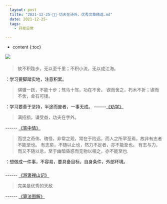 ```yaml
---
  layout: post
  tilte: "2021-12-25-📣📝-功夫在诗外，优秀文章精选.md"
  date: 2021-12-25-
  tags: 
    - 开发日常

---
```



* content
{:toc}


![](https://upload-images.jianshu.io/upload_images/15312191-0742d4b2c2b860da.png?imageMogr2/auto-orient/strip%7CimageView2/2/w/1240)


#### 

>故不积跬步，无以至千里；不积小流，无以成江海。

：学习要脚踏实地，注意积累。

>骐骥一跃，不能十步；驽马十驾，功在不舍。
锲而舍之，朽木不折；锲而不舍，金石可镂。

：学习要善于坚持，半途而废者，一事无成。
------[《劝学》](https://so.gushiwen.cn/shiwenv_c743b1310a1c.aspx)


> 满招损，谦受益，功夫在字外。

------ [《笔中情》](https://www.dailymotion.com/video/x1apidq)

>而世之奇伟、瑰怪，非常之观，常在于险远，而人之所罕至焉，故非有志者不能至也。
有志矣，不随以止也，然力不足者，亦不能至也。
有志与力，而又不随以怠，至于幽暗昏惑而无物以相之，亦不能至也.

：想做成一件事，不容易，要具备目标，自身条件，外部环境。
### 
------ [《游褒禅山记》](https://so.gushiwen.cn/shiwenv_3807bdb3ebd6.aspx)

>完美是优秀的天敌

------ [《算法图解》]()
